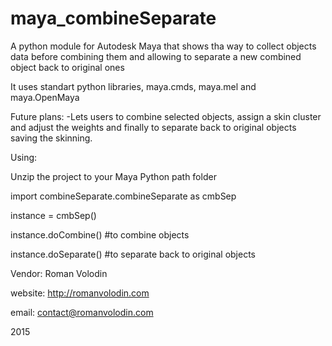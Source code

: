 # maya_combineSeparate

A python module for Autodesk Maya that shows tha way to collect objects data before combining them and allowing to separate a new combined object back to original ones

It uses standart python libraries, maya.cmds, maya.mel and maya.OpenMaya

Future plans:
 -Lets users to combine selected objects, assign a skin cluster and adjust the weights and finally to separate back to original objects saving the skinning.
 
 
Using:

Unzip the project to your Maya Python path folder
 
import combineSeparate.combineSeparate as cmbSep

instance = cmbSep()
 
instance.doCombine() #to combine objects

instance.doSeparate() #to separate back to original objects
 
 
 Vendor: Roman Volodin
 
 website: http://romanvolodin.com
 
 email: contact@romanvolodin.com
 
 2015
